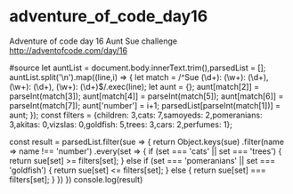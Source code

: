 # adventure_of_code_day16
Adventure of code day 16  Aunt Sue challenge http://adventofcode.com/day/16

#source
let auntList = document.body.innerText.trim(),parsedList = [];
auntList.split('\n').map((line,i) => {
    let match = /^Sue (\d+): (\w+): (\d+), (\w+): (\d+), (\w+): (\d+)$/.exec(line);
    let aunt = {};
    aunt[match[2]] = parseInt(match[3]);
    aunt[match[4]] = parseInt(match[5]);
    aunt[match[6]] = parseInt(match[7]);
    aunt['number'] = i+1;
    parsedList[parseInt(match[1])] = aunt;
});
const filters = {children: 3,cats: 7,samoyeds: 2,pomeranians: 3,akitas: 0,vizslas: 0,goldfish: 5,trees: 3,cars: 2,perfumes: 1};

const result = parsedList.filter(sue => {
  return Object.keys(sue)
             .filter(name => name !== 'number')
             .every(set => {
                if (set === 'cats' || set === 'trees') {
                    return sue[set] >= filters[set];
                } else if (set === 'pomeranians' || set === 'goldfish') {
                    return sue[set] <= filters[set];
                } else {
                    return sue[set] === filters[set];
                }
             })
})
console.log(result)